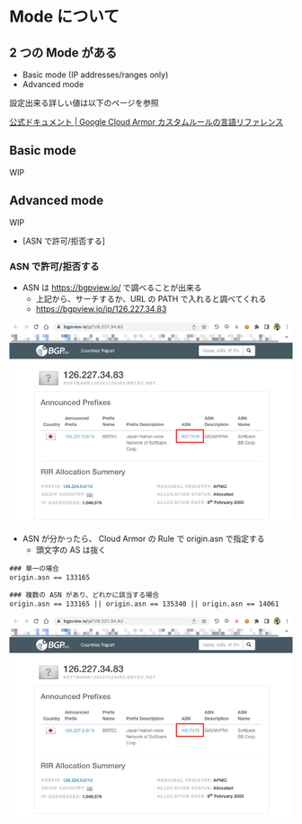 # Mode について

## 2 つの Mode がある

+ Basic mode (IP addresses/ranges only)
+ Advanced mode

設定出来る詳しい値は以下のページを参照

[公式ドキュメント | Google Cloud Armor カスタムルールの言語リファレンス](https://cloud.google.com/armor/docs/rules-language-reference)

## Basic mode

WIP

## Advanced mode

WIP

+ [ASN で許可/拒否する]

### ASN で許可/拒否する

+ ASN は https://bgpview.io/ で調べることが出来る
  + 上記から、サーチするか、URL の PATH で入れると調べてくれる
  + https://bgpview.io/ip/126.227.34.83

![](./asn-01.png)

+ ASN が分かったら、 Cloud Armor の Rule で origin.asn で指定する
  + 頭文字の AS は抜く

```
### 単一の場合
origin.asn == 133165
```
```
### 複数の ASN があり、どれかに該当する場合
origin.asn == 133165 || origin.asn == 135340 || origin.asn == 14061
```

![](./asn-01.png)
